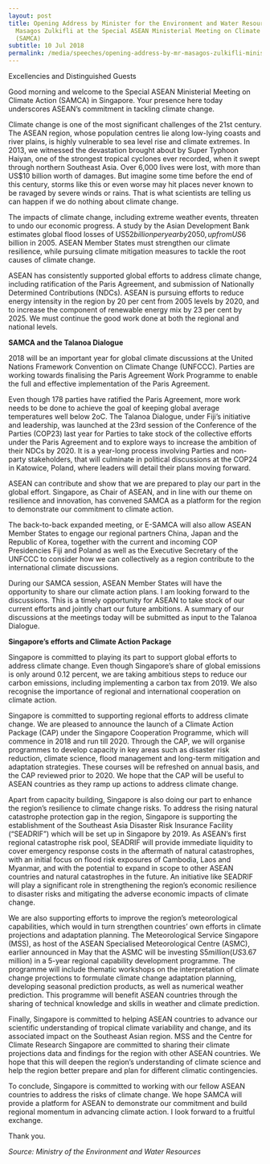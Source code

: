 ```yaml
---
layout: post
title: Opening Address by Minister for the Environment and Water Resources
  Masagos Zulkifli at the Special ASEAN Ministerial Meeting on Climate Action
  (SAMCA)
subtitle: 10 Jul 2018
permalink: /media/speeches/opening-address-by-mr-masagos-zulkifli-minister-for-the-environment-and-water-resources-at-the-special-asean-ministerial-meeting-on-climate-action-(samca)-10-july-2018
---
```

Excellencies and Distinguished Guests

Good morning and welcome to the Special ASEAN Ministerial Meeting on Climate Action (SAMCA) in Singapore. Your presence here today underscores ASEAN’s commitment in tackling climate change.

Climate change is one of the most significant challenges of the 21st century.  The ASEAN region, whose population centres lie along low-lying coasts and river plains, is highly vulnerable to sea level rise and climate extremes.  In 2013, we witnessed the devastation brought about by Super Typhoon Haiyan, one of the strongest tropical cyclones ever recorded, when it swept through northern Southeast Asia.  Over 6,000 lives were lost, with more than US$10 billion worth of damages. But imagine some time before the end of this century, storms like this or even worse may hit places never known to be ravaged by severe winds or rains. That is what scientists are telling us can happen if we do nothing about climate change.

The impacts of climate change, including extreme weather events, threaten to undo our economic progress. A study by the Asian Development Bank estimates global flood losses of US$52 billion per year by 2050, up from US$6 billion in 2005. ASEAN Member States must strengthen our climate resilience, while pursuing climate mitigation measures to tackle the root causes of climate change.

ASEAN has consistently supported global efforts to address climate change, including ratification of the Paris Agreement, and submission of Nationally Determined Contributions (NDCs). ASEAN is pursuing efforts to reduce energy intensity in the region by 20 per cent from 2005 levels by 2020, and to increase the component of renewable energy mix by 23 per cent by 2025.  We must continue the good work done at both the regional and national levels.

**SAMCA and the Talanoa Dialogue**

2018 will be an important year for global climate discussions at the United Nations Framework Convention on Climate Change (UNFCCC).  Parties are working towards finalising the Paris Agreement Work Programme to enable the full and effective implementation of the Paris Agreement.

Even though 178 parties have ratified the Paris Agreement, more work needs to be done to achieve the goal of keeping global average temperatures well below 2oC.  The Talanoa Dialogue, under Fiji’s initiative and leadership, was launched at the 23rd session of the Conference of the Parties (COP23) last year for Parties to take stock of the collective efforts under the Paris Agreement and to explore ways to increase the ambition of their NDCs by 2020.  It is a year-long process involving Parties and non-party stakeholders, that will culminate in political discussions at the COP24 in Katowice, Poland, where leaders will detail their plans moving forward.

ASEAN can contribute and show that we are prepared to play our part in the global effort. Singapore, as Chair of ASEAN, and in line with our theme on resilience and innovation, has convened SAMCA as a platform for the region to demonstrate our commitment to climate action.

The back-to-back expanded meeting, or E-SAMCA will also allow ASEAN Member States to engage our regional partners China, Japan and the Republic of Korea, together with the current and incoming COP Presidencies Fiji and Poland as well as the Executive Secretary of the UNFCCC to consider how we can collectively as a region contribute to the international climate discussions.

During our SAMCA session, ASEAN Member States will have the opportunity to share our climate action plans.  I am looking forward to the discussions.  This is a timely opportunity for ASEAN to take stock of our current efforts and jointly chart our future ambitions.  A summary of our discussions at the meetings today will be submitted as input to the Talanoa Dialogue.

**Singapore’s efforts and Climate Action Package**

Singapore is committed to playing its part to support global efforts to address climate change.  Even though Singapore’s share of global emissions is only around 0.12 percent, we are taking ambitious steps to reduce our carbon emissions, including implementing a carbon tax from 2019.  We also recognise the importance of regional and international cooperation on climate action.

Singapore is committed to supporting regional efforts to address climate change.  We are pleased to announce the launch of a Climate Action Package (CAP) under the Singapore Cooperation Programme, which will commence in 2018 and run till 2020.  Through the CAP, we will organise programmes to develop capacity in key areas such as disaster risk reduction, climate science, flood management and long-term mitigation and adaptation strategies.  These courses will be refreshed on annual basis, and the CAP reviewed prior to 2020.  We hope that the CAP will be useful to ASEAN countries as they ramp up actions to address climate change.

Apart from capacity building, Singapore is also doing our part to enhance the region’s resilience to climate change risks.  To address the rising natural catastrophe protection gap in the region, Singapore is supporting the establishment of the Southeast Asia Disaster Risk Insurance Facility (“SEADRIF”) which will be set up in Singapore by 2019.  As ASEAN’s first regional catastrophe risk pool, SEADRIF will provide immediate liquidity to cover emergency response costs in the aftermath of natural catastrophes, with an initial focus on flood risk exposures of Cambodia, Laos and Myanmar, and with the potential to expand in scope to other ASEAN countries and natural catastrophes in the future.  An initiative like SEADRIF will play a significant role in strengthening the region’s economic resilience to disaster risks and mitigating the adverse economic impacts of climate change.

We are also supporting efforts to improve the region’s meteorological capabilities, which would in turn strengthen countries’ own efforts in climate projections and adaptation planning.  The Meteorological Service Singapore (MSS), as host of the ASEAN Specialised Meteorological Centre (ASMC), earlier announced in May that the ASMC will be investing S$5 million (US$3.67 million) in a 5-year regional capability development programme.  The programme will include thematic workshops on the interpretation of climate change projections to formulate climate change adaptation planning, developing seasonal prediction products, as well as numerical weather prediction. This programme will benefit ASEAN countries through the sharing of technical knowledge and skills in weather and climate prediction.

Finally, Singapore is committed to helping ASEAN countries to advance our scientific understanding of tropical climate variability and change, and its associated impact on the Southeast Asian region.  MSS and the Centre for Climate Research Singapore are committed to sharing their climate projections data and findings for the region with other ASEAN countries.  We hope that this will deepen the region’s understanding of climate science and help the region better prepare and plan for different climatic contingencies.

To conclude, Singapore is committed to working with our fellow ASEAN countries to address the risks of climate change. We hope SAMCA will provide a platform for ASEAN to demonstrate our commitment and build regional momentum in advancing climate action.  I look forward to a fruitful exchange.

Thank you. 


*Source: Ministry of the Environment and Water Resources*